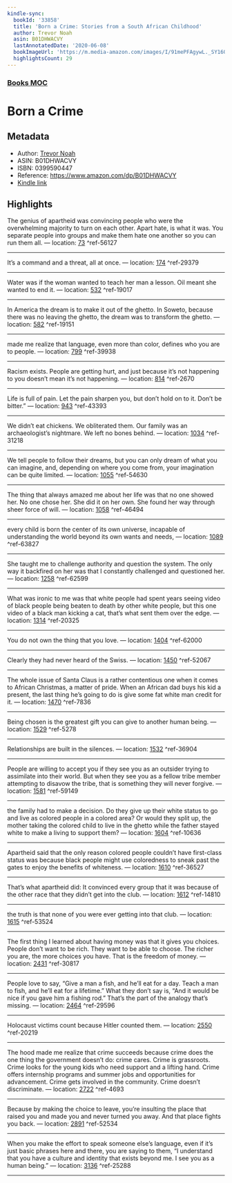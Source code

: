 ```yaml
---
kindle-sync:
  bookId: '33858'
  title: 'Born a Crime: Stories from a South African Childhood'
  author: Trevor Noah
  asin: B01DHWACVY
  lastAnnotatedDate: '2020-06-08'
  bookImageUrl: 'https://m.media-amazon.com/images/I/91mePFAgywL._SY160.jpg'
  highlightsCount: 29
---
```

### [Books MOC](Books%20MOC.md)

# Born a Crime

## Metadata
* Author: [Trevor Noah](https://www.amazon.comundefined)
* ASIN: B01DHWACVY
* ISBN: 0399590447
* Reference: https://www.amazon.com/dp/B01DHWACVY
* [Kindle link](kindle://book?action=open&asin=B01DHWACVY)

## Highlights
The genius of apartheid was convincing people who were the overwhelming majority to turn on each other. Apart hate, is what it was. You separate people into groups and make them hate one another so you can run them all. — location: [73](kindle://book?action=open&asin=B01DHWACVY&location=73) ^ref-56127

---
It’s a command and a threat, all at once. — location: [174](kindle://book?action=open&asin=B01DHWACVY&location=174) ^ref-29379

---
Water was if the woman wanted to teach her man a lesson. Oil meant she wanted to end it. — location: [532](kindle://book?action=open&asin=B01DHWACVY&location=532) ^ref-19017

---
In America the dream is to make it out of the ghetto. In Soweto, because there was no leaving the ghetto, the dream was to transform the ghetto. — location: [582](kindle://book?action=open&asin=B01DHWACVY&location=582) ^ref-19151

---
made me realize that language, even more than color, defines who you are to people. — location: [799](kindle://book?action=open&asin=B01DHWACVY&location=799) ^ref-39938

---
Racism exists. People are getting hurt, and just because it’s not happening to you doesn’t mean it’s not happening. — location: [814](kindle://book?action=open&asin=B01DHWACVY&location=814) ^ref-2670

---
Life is full of pain. Let the pain sharpen you, but don’t hold on to it. Don’t be bitter.” — location: [943](kindle://book?action=open&asin=B01DHWACVY&location=943) ^ref-43393

---
We didn’t eat chickens. We obliterated them. Our family was an archaeologist’s nightmare. We left no bones behind. — location: [1034](kindle://book?action=open&asin=B01DHWACVY&location=1034) ^ref-31218

---
We tell people to follow their dreams, but you can only dream of what you can imagine, and, depending on where you come from, your imagination can be quite limited. — location: [1055](kindle://book?action=open&asin=B01DHWACVY&location=1055) ^ref-54630

---
The thing that always amazed me about her life was that no one showed her. No one chose her. She did it on her own. She found her way through sheer force of will. — location: [1058](kindle://book?action=open&asin=B01DHWACVY&location=1058) ^ref-46494

---
every child is born the center of its own universe, incapable of understanding the world beyond its own wants and needs, — location: [1089](kindle://book?action=open&asin=B01DHWACVY&location=1089) ^ref-63827

---
She taught me to challenge authority and question the system. The only way it backfired on her was that I constantly challenged and questioned her. — location: [1258](kindle://book?action=open&asin=B01DHWACVY&location=1258) ^ref-62599

---
What was ironic to me was that white people had spent years seeing video of black people being beaten to death by other white people, but this one video of a black man kicking a cat, that’s what sent them over the edge. — location: [1314](kindle://book?action=open&asin=B01DHWACVY&location=1314) ^ref-20325

---
You do not own the thing that you love. — location: [1404](kindle://book?action=open&asin=B01DHWACVY&location=1404) ^ref-62000

---
Clearly they had never heard of the Swiss. — location: [1450](kindle://book?action=open&asin=B01DHWACVY&location=1450) ^ref-52067

---
The whole issue of Santa Claus is a rather contentious one when it comes to African Christmas, a matter of pride. When an African dad buys his kid a present, the last thing he’s going to do is give some fat white man credit for it. — location: [1470](kindle://book?action=open&asin=B01DHWACVY&location=1470) ^ref-7836

---
Being chosen is the greatest gift you can give to another human being. — location: [1529](kindle://book?action=open&asin=B01DHWACVY&location=1529) ^ref-5278

---
Relationships are built in the silences. — location: [1532](kindle://book?action=open&asin=B01DHWACVY&location=1532) ^ref-36904

---
People are willing to accept you if they see you as an outsider trying to assimilate into their world. But when they see you as a fellow tribe member attempting to disavow the tribe, that is something they will never forgive. — location: [1581](kindle://book?action=open&asin=B01DHWACVY&location=1581) ^ref-59149

---
the family had to make a decision. Do they give up their white status to go and live as colored people in a colored area? Or would they split up, the mother taking the colored child to live in the ghetto while the father stayed white to make a living to support them? — location: [1604](kindle://book?action=open&asin=B01DHWACVY&location=1604) ^ref-10636

---
Apartheid said that the only reason colored people couldn’t have first-class status was because black people might use coloredness to sneak past the gates to enjoy the benefits of whiteness. — location: [1610](kindle://book?action=open&asin=B01DHWACVY&location=1610) ^ref-36527

---
That’s what apartheid did: It convinced every group that it was because of the other race that they didn’t get into the club. — location: [1612](kindle://book?action=open&asin=B01DHWACVY&location=1612) ^ref-14810

---
the truth is that none of you were ever getting into that club. — location: [1615](kindle://book?action=open&asin=B01DHWACVY&location=1615) ^ref-53524

---
The first thing I learned about having money was that it gives you choices. People don’t want to be rich. They want to be able to choose. The richer you are, the more choices you have. That is the freedom of money. — location: [2431](kindle://book?action=open&asin=B01DHWACVY&location=2431) ^ref-30817

---
People love to say, “Give a man a fish, and he’ll eat for a day. Teach a man to fish, and he’ll eat for a lifetime.” What they don’t say is, “And it would be nice if you gave him a fishing rod.” That’s the part of the analogy that’s missing. — location: [2464](kindle://book?action=open&asin=B01DHWACVY&location=2464) ^ref-29596

---
Holocaust victims count because Hitler counted them. — location: [2550](kindle://book?action=open&asin=B01DHWACVY&location=2550) ^ref-20219

---
The hood made me realize that crime succeeds because crime does the one thing the government doesn’t do: crime cares. Crime is grassroots. Crime looks for the young kids who need support and a lifting hand. Crime offers internship programs and summer jobs and opportunities for advancement. Crime gets involved in the community. Crime doesn’t discriminate. — location: [2722](kindle://book?action=open&asin=B01DHWACVY&location=2722) ^ref-4693

---
Because by making the choice to leave, you’re insulting the place that raised you and made you and never turned you away. And that place fights you back. — location: [2891](kindle://book?action=open&asin=B01DHWACVY&location=2891) ^ref-52534

---
When you make the effort to speak someone else’s language, even if it’s just basic phrases here and there, you are saying to them, “I understand that you have a culture and identity that exists beyond me. I see you as a human being.” — location: [3136](kindle://book?action=open&asin=B01DHWACVY&location=3136) ^ref-25288

---
